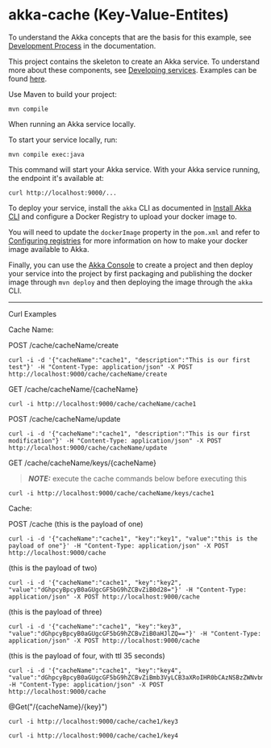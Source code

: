 # akka-cache (Key-Value-Entites)


To understand the Akka concepts that are the basis for this example, see [Development Process](https://doc.akka.io/concepts/development-process.html) in the documentation.


This project contains the skeleton to create an Akka service. To understand more about these components, see [Developing services](https://doc.akka.io/java/index.html). Examples can be found [here](https://doc.akka.io/samples/index.html).


Use Maven to build your project:

```shell
mvn compile
```


When running an Akka service locally.

To start your service locally, run:

```shell
mvn compile exec:java
```

This command will start your Akka service. With your Akka service running, the endpoint it's available at:

```shell
curl http://localhost:9000/...
```


To deploy your service, install the `akka` CLI as documented in
[Install Akka CLI](https://doc.akka.io/akka-cli/index.html)
and configure a Docker Registry to upload your docker image to.

You will need to update the `dockerImage` property in the `pom.xml` and refer to
[Configuring registries](https://doc.akka.io/operations/projects/container-registries.html)
for more information on how to make your docker image available to Akka.

Finally, you can use the [Akka Console](https://console.kalix.io)
to create a project and then deploy your service into the project by first packaging and publishing the docker image through `mvn deploy` and then deploying the image through the `akka` CLI.

_____

Curl Examples

Cache Name:

POST /cache/cacheName/create
```
curl -i -d '{"cacheName":"cache1", "description":"This is our first test"}' -H "Content-Type: application/json" -X POST http://localhost:9000/cache/cacheName/create
```

GET /cache/cacheName/{cacheName}
```
curl -i http://localhost:9000/cache/cacheName/cache1
```

POST /cache/cacheName/update
```
curl -i -d '{"cacheName":"cache1", "description":"This is our first modification"}' -H "Content-Type: application/json" -X POST http://localhost:9000/cache/cacheName/update
```

GET /cache/cacheName/keys/{cacheName}

> **_NOTE:_** execute the cache commands below before executing this
```
curl -i http://localhost:9000/cache/cacheName/keys/cache1
```

Cache:

POST /cache (this is the payload of one)
```
curl -i -d '{"cacheName":"cache1", "key":"key1", "value":"this is the payload of one"}' -H "Content-Type: application/json" -X POST http://localhost:9000/cache
```
(this is the payload of two)
```
curl -i -d '{"cacheName":"cache1", "key":"key2", "value":"dGhpcyBpcyB0aGUgcGF5bG9hZCBvZiB0d28="}' -H "Content-Type: application/json" -X POST http://localhost:9000/cache
```
(this is the payload of three)
```
curl -i -d '{"cacheName":"cache1", "key":"key3", "value":"dGhpcyBpcyB0aGUgcGF5bG9hZCBvZiB0aHJlZQ=="}' -H "Content-Type: application/json" -X POST http://localhost:9000/cache
```

(this is the payload of four, with ttl 35 seconds)
```
curl -i -d '{"cacheName":"cache1", "key":"key4", "value":"dGhpcyBpcyB0aGUgcGF5bG9hZCBvZiBmb3VyLCB3aXRoIHR0bCAzNSBzZWNvbmRzCg==","ttlSeconds":35}' -H "Content-Type: application/json" -X POST http://localhost:9000/cache 
```

@Get("/{cacheName}/{key}")
```
curl -i http://localhost:9000/cache/cache1/key3
```
```
curl -i http://localhost:9000/cache/cache1/key4
```